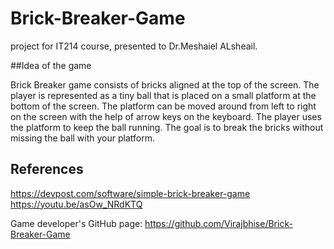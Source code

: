 # Brick-Breaker-Game

project for IT214 course, presented to Dr.Meshaiel ALsheail.

##Idea of the game 

Brick Breaker game consists of bricks aligned at the top of the screen. The player is represented as a tiny ball that is placed on a small platform at the bottom of the screen. The platform can be moved around from left to right on the screen with the help of arrow keys on the keyboard. The player uses the platform to keep the ball running. The goal is to break the bricks without missing the ball with your platform.

## References 

https://devpost.com/software/simple-brick-breaker-game
https://youtu.be/asOw_NRdKTQ

Game developer's GitHub page: 
https://github.com/Virajbhise/Brick-Breaker-Game
